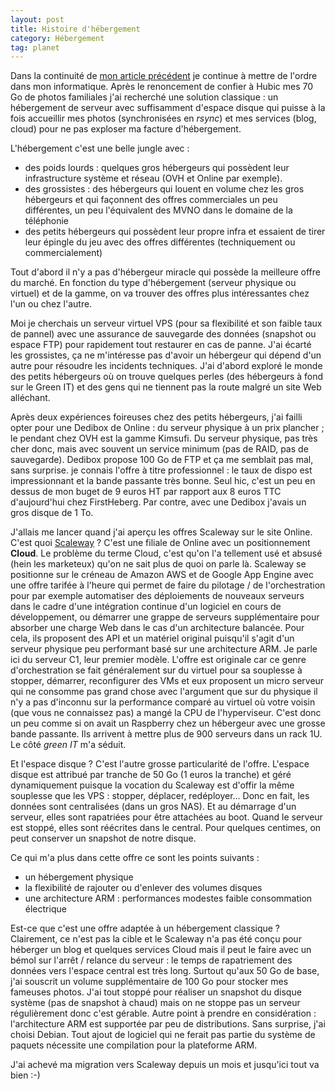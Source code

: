 ```yaml
---
layout: post
title: Histoire d'hébergement
category: Hébergement
tag: planet
---
```


Dans la continuité de [mon article
précédent](http://blogduyax.madyanne.fr/mon-informatique-personnelle.html) je
continue à mettre de l'ordre dans mon informatique.<!-- more --> Après le renoncement de
confier à Hubic mes 70 Go de photos familiales j'ai recherché une solution
classique : un hébergement de serveur avec suffisamment d'espace disque qui
puisse à la fois accueillir mes photos (synchronisées en *rsync*) et mes
services (blog, cloud) pour ne pas exploser ma facture d'hébergement.

L'hébergement c'est une belle jungle avec :

* des poids lourds : quelques gros hébergeurs qui possèdent leur infrastructure
  système et réseau (OVH et Online par exemple).
* des grossistes : des hébergeurs qui louent en volume chez les gros hébergeurs
  et qui façonnent des offres commerciales un peu différentes, un peu
  l'équivalent des MVNO dans le domaine de la téléphonie
* des petits hébergeurs qui possèdent leur propre infra et essaient de tirer
  leur épingle du jeu avec des offres différentes (techniquement ou commercialement)    

Tout d'abord il n'y a pas d'hébergeur miracle qui possède la meilleure offre du
marché. En fonction  du type d'hébergement (serveur physique ou virtuel) et de
la gamme, on va trouver des offres plus intéressantes  chez l'un ou chez
l'autre.

Moi je cherchais un serveur virtuel VPS (pour sa flexibilité et son faible taux
de pannel) avec une  assurance de sauvegarde des données (snapshot ou espace
FTP) pour rapidement tout restaurer en cas de panne. J'ai écarté les
grossistes, ça ne m'intéresse pas d'avoir un hébergeur qui dépend d'un autre
pour résoudre les incidents techniques. J'ai d'abord exploré  le monde des
petits hébergeurs où on trouve quelques perles (des hébergeurs à fond sur le
Green IT) et des gens qui ne tiennent pas la route malgré un site Web
alléchant.

Après deux expériences foireuses chez des petits hébergeurs, j'ai failli opter
pour une Dedibox de Online : du serveur physique à un prix plancher ; le pendant
chez OVH est la gamme Kimsufi. Du serveur physique, pas très cher donc, mais
avec souvent un service minimum (pas de RAID, pas de sauvegarde). Dedibox
propose 100 Go de FTP et ça me semblait pas mal, sans surprise. je connais
l'offre à titre professionnel : le taux de dispo est impressionnant et la bande
passante très bonne. Seul hic, c'est un peu en dessus de mon buget de 9 euros HT
par rapport aux 8 euros TTC d'aujourd'hui chez FirstHeberg. Par contre, avec une
Dedibox j'avais un gros disque de 1 To.    

J'allais me lancer quand j'ai aperçu les offres Scaleway sur le site Online.
C'est quoi [Scaleway](https://www.scaleway.com) ? C'est une filiale de Online
avec un positionnement **Cloud**. Le problème du terme Cloud, c'est qu'on l'a
tellement usé et absusé (hein les marketeux) qu'on ne sait plus de quoi on parle
là. Scaleway se positionne sur le créneau de Amazon AWS et de Google App Engine
avec une offre tarifée à l'heure qui permet de faire du pilotage / de
l'orchestration pour par exemple automatiser des déploiements de nouveaux
serveurs dans le cadre d'une intégration continue d'un logiciel en cours de
développement, ou démarrer une grappe de serveurs supplémentaire pour absorber
une charge Web dans le cas d'un architecture balancée. Pour cela, ils proposent
des API et un matériel original puisqu'il s'agit d'un serveur physique peu
performant basé sur une architecture ARM. Je parle ici du serveur C1, leur
premier modèle. L'offre est originale car ce genre d'orchestration se fait
généralement sur du virtuel pour sa souplesse  à stopper, démarrer, reconfigurer
des VMs et eux proposent un micro serveur qui ne consomme pas grand chose avec
l'argument que sur du physique il n'y a pas d'inconnu sur la performance comparé
au virtuel où votre voisin (que vous ne connaissez pas) a mangé la CPU de
l'hyperviseur. C'est donc un peu comme si on avait un Raspberry chez un
hébergeur avec une grosse bande passante. Ils arrivent à mettre plus de 900
serveurs dans un rack 1U. Le côté *green IT* m'a séduit.

Et l'espace disque ? C'est l'autre grosse particularité de l'offre. L'espace
disque est attribué par tranche de 50 Go (1 euros la tranche) et géré
dynamiquement puisque la vocation du Scaleway est d'offir la même souplesse que
les VPS : stopper, déplacer, redéployer... Donc en fait, les données sont
centralisées (dans un gros NAS). Et au démarrage d'un serveur,
elles sont rapatriées pour être attachées au boot. Quand le serveur est stoppé,
elles sont réécrites dans le central. Pour quelques centimes, on peut conserver
un snapshot de notre disque.   

Ce qui m'a plus dans cette offre ce sont les points suivants :

* un hébergement physique
* la flexibilité de rajouter ou d'enlever des volumes disques
* une architecture ARM : performances modestes faible consommation électrique

Est-ce que c'est une offre adaptée à un hébergement classique ? Clairement, ce
n'est pas la cible et le Scaleway n'a pas été conçu pour héberger un blog et
quelques services Cloud mais il peut le faire avec un bémol sur l'arrêt /
relance du serveur : le temps de rapatriement des données vers l'espace central
est très long. Surtout qu'aux 50 Go de base, j'ai souscrit un volume
supplémentaire de 100 Go pour stocker mes fameuses photos. J'ai tout stoppé pour
réaliser un snapshot du disque système (pas de snapshot à chaud) mais on ne
stoppe pas un serveur régulièrement donc c'est gérable. Autre point à prendre en
considération : l'architecture ARM est supportée par peu de distributions. Sans
surprise, j'ai choisi Debian. Tout ajout de logiciel qui ne ferait pas partie du
système de paquets nécessite une compilation pour la plateforme ARM.

J'ai achevé ma migration vers Scaleway depuis un mois et jusqu'ici tout va bien :-)
